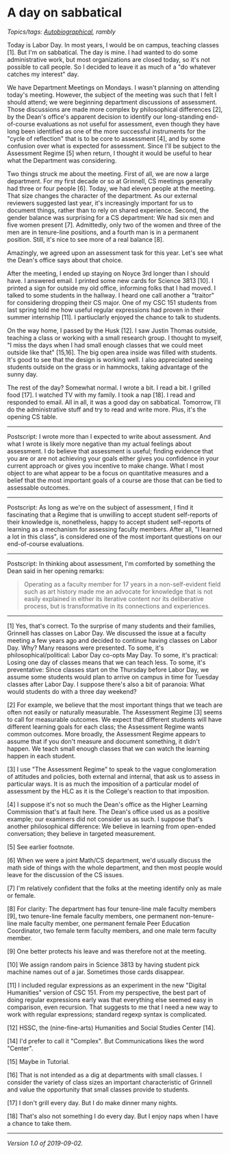 A day on sabbatical
===================

*Topics/tags: [Autobiographical](index-autobiographical), rambly*

Today is Labor Day.  In most years, I would be on campus, teaching
classes [1].  But I'm on sabbatical.  The day is mine.  I had wanted
to do some administrative work, but most organizations are closed today,
so it's not possible to call people.  So I decided to leave it as
much of a "do whatever catches my interest" day.

We have Department Meetings on Mondays.  I wasn't planning on
attending today's meeting.  However, the subject of the meeting was
such that I felt I should attend; we were beginning department
discussions of assessment.  Those discussions are made more complex
by philosophical differences [2], by the Dean's office's apparent
decision to identify our long-standing end-of-course evaluations
as not useful for assessment, even though they have long been
identified as one of the more successful instruments for the "cycle
of reflection" that is to be core to assessment [4], and by some
confusion over what is expected for assessment.  Since I'll be
subject to the Assessment Regime [5] when return, I thought it would
be useful to hear what the Department was considering.

Two things struck me about the meeting.  First of all, we are now
a large department.  For my first decade or so at Grinnell, CS
meetings generally had three or four people [6].  Today, we had
eleven people at the meeting.  That size changes the character of
the department.  As our external reviewers suggested last year,
it's increasingly important for us to document things, rather than
to rely on shared experience.  Second, the gender balance was
surprising for a CS department: We had six men and five women present
[7].  Admittedly, only two of the women and three of the men are
in tenure-line positions, and a fourth man is in a permanent position.
Still, it's nice to see more of a real balance [8].

Amazingly, we agreed upon an assessment task for this year.  Let's
see what the Dean's office says about that choice.

After the meeting, I ended up staying on Noyce 3rd longer than I
should have.  I answered email.  I printed some new cards for Science
3813 [10].  I printed a sign for outside my old office, informing
folks that I had moved.  I talked to some students in the hallway.
I heard one call another a "traitor" for considering dropping their
CS major.  One of my CSC 151 students from last spring told me how
useful regular expressions had proven in their summer internship
[11].  I partiuclarly enjoyed the chance to talk to students.

On the way home, I passed by the Husk [12].  I saw Justin Thomas
outside, teaching a class or working with a small research group.
I thought to myself, "I miss the days when I had small enough classes
that we could meet outside like that" [15,16].  The big open area
inside was filled with students.  It's good to see that the design is
working well.  I also appreciated seeing students outside on the 
grass or in hammocks, taking advantage of the sunny day.

The rest of the day?  Somewhat normal.  I wrote a bit.  I read a
bit.  I grilled food [17].  I watched TV with my family.   I took
a nap [18].  I read and responded to email.  All in all, it was a
good day on sabbatical.  Tomorrow, I'll do the administrative stuff
and try to read and write more.  Plus, it's the opening CS table.

---

Postscript: I wrote more than I expected to write about assessment.
And what I wrote is likely more negative than my actual feelings
about assessment.  I do believe that assessment is useful; finding
evidence that you are or are not achieving your goals either gives
you confidence in your current approach or gives you incentive to
make change.  What I most object to are what appear to be a focus on
quantitative measures and a belief that the most important goals of
a course are those that can be tied to assessable outcomes.

---

Postscript: As long as we're on the subject of assessment, I find
it fascinating that a Regime that is unwilling to accept student
self-reports of their knowledge is, nonetheless, happy to accept
student self-reports of learning as a mechanism for assessing
faculty members.  After all, "I learned a lot in this class", is
considered one of the most important questions on our end-of-course
evaluations.

---

Postscript: In thinking about assessment, I'm comforted by something
the Dean said in her opening remarks:

> Operating as a faculty member for 17 years in a non-self-evident field such as art history made me an advocate for knowledge that is not easily explained in either its iterative content nor its deliberative process, but is transformative in its connections and experiences.

---

[1] Yes, that's correct.  To the surprise of many students and their
families, Grinnell has classes on Labor Day.  We discussed the issue
at a faculty meeting a few years ago and decided to continue having
classes on Labor Day.  Why?  Many reasons were presented.  To some,
it's philosophical/political: Labor Day co-opts May Day.  To some,
it's practical: Losing one day of classes means that we can teach
less.  To some, it's preventative: Since classes start on the
Thursday before Labor Day, we assume some students would plan
to arrive on campus in time for Tuesday classes after Labor Day.
I suppose there's also a bit of paranoia: What would students do
with a three day weekend?

[2] For example, we believe that the most important things that we
teach are often not easily or naturally measurable.  The Assessment
Regime [3] seems to call for measurable outcomes.  We expect that
different students will have different learning goals for each
class; the Assessment Regime wants common outcomes.  More broadly,
the Assessment Regime appears to assume that if you don't measure
and document something, it didn't happen.  We teach small enough
classes that we can watch the learning happen in each student.

[3] I use "The Assessment Regime" to speak to the vague conglomeration
of attitudes and policies, both external and internal, that ask us
to assess in particular ways.  It is as much the imposition of a
particular model of assessment by the HLC as it is the College's
reaction to that imposition.

[4] I suppose it's not so much the Dean's office as the Higher Learning
Commission that's at fault here.  The Dean's office used us as a positive
example; our examiners did not consider us as such.  I suppose that's
another philosophical difference: We believe in learning from open-ended
conversation; they believe in targeted measurement.

[5] See earlier footnote.

[6] When we were a joint Math/CS department, we'd usually discuss
the math side of things with the whole department, and then most
people would leave for the discussion of the CS issues.

[7] I'm relatively confident that the folks at the meeting identify
only as male or female.

[8] For clarity: The department has four tenure-line male faculty
members [9], two tenure-line female faculty members, one permanent 
non-tenure-line male faculty member, one permanent female Peer
Education Coordinator, two female term faculty members, and one
male term faculty member.

[9] One better protects his leave and was therefore not at the meeting.

[10] We assign random pairs in Science 3813 by having student pick
machine names out of a jar.  Sometimes those cards disappear.

[11] I included regular expressions as an experiment in the new
"Digital Humanities" version of CSC 151.  From my perspective, the
best part of doing regular expressions early was that everything
else seemed easy in comparison, even recursion.  That suggests to
me that I need a new way to work with regular expressions; standard
regexp syntax is complicated.

[12] HSSC, the (nine-fine-arts) Humanities and Social Studies Center [14].

[14] I'd prefer to call it "Complex".  But Communications likes the word
"Center".

[15] Maybe in Tutorial.

[16] That is not intended as a dig at departments with small classes.
I consider the variety of class sizes an important characteristic of
Grinnell and value the opportunity that small classes provide to students.

[17] I don't grill every day.  But I do make dinner many nights.

[18] That's also not something I do every day.  But I enjoy naps when I 
have a chance to take them.

---

*Version 1.0 of 2019-09-02.*
